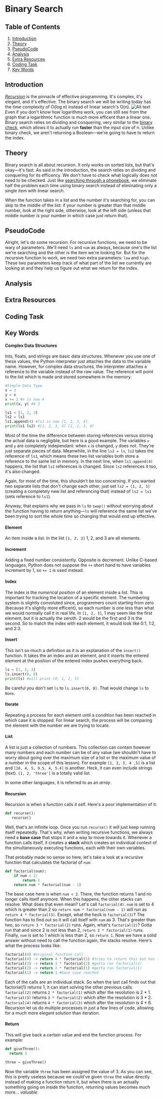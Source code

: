 # Binary Search

## Table of Contents
1. [Introduction](#introduction "Why the heck is this important?")
2. [Theory](#theory "Alright, how the heck do I do this?")
3. [PseudoCode](#pseudocode "Let's kinda code this!")
4. [Analysis](#analysis "A bit info")
5. [Extra Resources](#extra-resources "Wanna learn more!")
6. [Coding Task](#coding-task "Coding challenge")
7. [Key Words](#key-words "Important terms")

## Introduction
[*Recursion*](#recursion "Anadromi") is the pinnacle of effective programming. It's complex, it's elegant, and it's effective. The binary search we will be writing today has the time complexity of O(log n) instead of linear search's O(n).
![Alt text](https://github.com/haw230/the-anadromi-project/blob/pictures/linear_vs_log.png)
Even if you don't know how logarithms work, you can still see from the graph that a logarithmic function is much more efficent than a linear one. Binary search relies on dividing and conquering, very similar to the [binary check](https://github.com/haw230/the-anadromi-project/tree/master/stage-2-gaining-speed), which allows it to actually run **faster** than the input size of n. Unlike binary check, we aren't returning a Boolean—we're going to have to return the index.

## Theory
Binary search is all about recursion. It only works on sorted lists, but that's okay—it's fast. As said in the introduction, the search relies on dividing and conquering for its efficency. We don't have to check what logically does not need to be checked. Just like [searching through a phonebook](https://youtu.be/zFenJJtAEzE?t=19m0s), we eliminate half the problem each time using binary search instead of eliminating only a single item with linear search.

When the function takes in a list and the number it's searching for, you can skip to the middle of the list: if your number is greater than that middle number, look at the right side, otherwise, look at the left side (unless that middle number *is* your number in which case just return that). 

## PseudoCode
Alright, let's  do some recursion. For recursive functions, we need to be wary of parameters. We'll need ```ls``` and ```num``` as always, because one's the list we're searching and the other is the item we're looking for. But for the recursive function to work, we need two extra parameters: ```low``` and ```high```. These two parameters keep track of what part of the list we currently are looking at and they help us figure out what we return for the index.

## Analysis

## Extra Resources

## Coding Task

## Key Words
#### Complex Data Structures
Ints, floats, and strings are basic data structures. Whenever you use one of these values, the Python interpreter just attaches the data to the variable name. However, for complex data structures, the interpreter attaches a reference to the variable instead of the raw value. The reference will point to the list which is made and stored somewhere in the memory.
```python
#Simple Data Type
x = 3
y = x
x += 1 #x is now 4
print(x, y) #4 3

ls1 = [1, 2, 3]
ls2 = ls1
ls1.append(4) #ls1 is now [1, 2, 3, 4]
print(ls1 ls2) #[1, 2, 3, 4] [1, 2, 3, 4]
```
Most of the time the difference between storing references versus storing the actual data is negligible, but here is a good example. The variables ```x``` and ```y``` are completely independant: when ```x``` is changed, ```y``` does not. They're just separate pieces of data. Meanwhile, in the line ```ls2 = ls```, ```ls2``` takes the reference of ```ls1```, which means these two list variables both store a reference to the same list in memory. In the next line, when ```ls1.append(4)``` happens, the list that ```ls1``` references is changed. Since ```ls2``` references it too, it's also changed.

Again, for most of the time, this shouldn't be too concerning. If you wanted two separate lists that don't change each other, just set ```ls2 = [1, 2, 3]``` (creating a completely new list and referencing that) instead of ```ls2 = ls1``` (sets reference to ```ls1```).

Anyway, that explains why we pass in ```ls``` to ```swap()``` without worrying about the function having to return anything—```ls``` will reference the same list we've been trying to sort the whole time so changing that would end up effective.

#### Element
An item inside a list. In the list ```[1, 2, 3]``` 1, 2, and 3 are all elements.

#### Increment
Adding a fixed number consistently. Opposite is decrement. Unlike C-based languages, Python does not suppose the ```++``` short hand to have variables increment by 1, so ```+= 1``` is used instead.

#### Index
The index is the *numerical position* of an element inside a list. This is important for tracking the location of a specific element. The numbering system is slightly convoluted since, programmers count starting from zero (because it's slightly more efficent), so each number is one less than what we would normally call it in real life. In ```[1, 2, 3]```, 1 may seem like the first element, but it is actually the zeroth. 2 would be the first and 3 is the second. So to match the index with each element, it would look like 0:1, 1:2, and 2:3.

#### Insert
This isn't so much a definition as it is an explanation of the ```insert()``` function. It takes the an index and an element, and it inserts the entered element at the position of the entered index pushes everything back.
```python
ls = [1, 2, 3]
ls.insert(0, 0)
print(ls) #will print [0, 1, 2, 3]
```
Be careful you don't set ```ls``` to ```ls.insert(0, 0)```. That would change ```ls``` to ```None```.

#### Iterate
Repeating a process for each element until a condition has been reached in which case it is stopped. For linear search, the process will be comparing the element with the number we are trying to locate.

#### List
A list is just a collection of numbers. This collection can contain however many numbers and each number can be of any value (we shouldn't have to worry about going over the maximum size of a list or the maximum value of a number in the scope of this lesson). For example ```[1, 2, 3, 4 ,5]``` is a list and ```[10, 4, 5, 9.5, 4, 5.4]``` is another. Heck, it can even include strings (text). ```[1, 2, 'three']``` is a totally valid list. 

In some other languages, it is referred to as an *array*.

#### Recursion
Recursion is when a function calls it self. Here's a poor implementation of it:
 ```python
 def recurse():
    recurse()
```
Well, that's an infinite loop. Once you run ```recurse()``` it will just keep running itself repeatedly. That's why, when writing recursive functions, we always need a **base case** that stops it and a way to move towards it. Whenever a function calls itself, it creates a **stack** which creates an individual context of the simultaneously executing functions, each with their own variables.

That probably made no sense so here, let's take a look at a recursive function that calculates the factorial of ```num```:
```python
def factorial(num):
    if num < 2:
        return 1
    return num * factorial(num - 1)
```
The base case here is when ```num < 2```. There, the function returns 1 and no longer calls itself anymore. When this happens, the other stacks can resolve. What does that even mean? Let's call ```factorial(4)```. ```num``` is set to 4 which is greater than 2 so ```return num * factorial(num - 1)``` will run as ```return 4 * factorial(3)```. Except, what the heck is ```factorial(3)```? The function has to find out so it will call itself with ```num``` as 3. That's greater than two, so ```return 3 * factorial(2)``` runs. Again, what's ```factorial(2)```? Gotta run that and since 2 is not less than 2, ```return 2 * factorial(1)``` runs. Finally, ```num``` is set to 1 which is less than 2, so ```return 1```. Now we have a solid answer without need to call the function again, the stacks resolve. Here's what the process looks like:
```python
factorial(4) #original function call
factorial(4) -> return 4 * factorial(3) #tries to return this but has to run factorial(3)
factorial(3) -> return 3 * factorial(2) #gotta run factorial(2)
factorial(2) -> return 2 * factorial(1) #gotta run factorial(1)
factorial(1) -> return 1 #base case reached
```
Each of the calls are an individual stack. So when the last call finds out that factorial(1) returns 1, it can start solving the other previous calls. ```factorial(2)``` returns ```2 * factorial(1)``` which after the resolution is 2 * 1. ```factorial(3)``` returns ```3 * factorial(2)``` which after the resolution is 3 * 2. ```factorial(4)``` returns ```4 * factorial(3)``` which after the resolution is 4 * 6. Recursion let us do multiple processes in just a few lines of code, allowing for a much more elegant solution than iteration. 

#### Return
This will give back a certain value and end the function process. For example:
```python
def giveThree():
  return 3

three = giveThree()
```
Now the variable ```three``` has been assigned the value of 3. As you can see, this is pretty useless because we could've given ```three``` the value directly instead of making a function return it, but when there is an actually something going on inside the function, returning values becomes much more... *valuable*.
